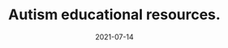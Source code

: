 ---
date: "2021-07-14"
draft: false
title: "Autism educational resources."
description: "Education"
icon: "fas fa-users"  # fontawesome icon pack : https://fontawesome.com/icons/
layout: "education"

######################### banner #####################
banner:
  title: "Education"
  image: "images/education.jpg"
  imagealt: "A woman is shown reading while sitting on a large stack of books."
  content : "I have gathered some great resources for you to learn more."
  button:
    enable : true
    label : "Youtube Playlists"
    link : "https://www.youtube.com/channel/UCNJB9XK2b2l9fy0pvDFPFgg/playlists"    
  button2:
    enable : true
    label : "Goodreads Lists"
    link : "https://www.goodreads.com/review/list/147931757-autism-101?ref=nav_mybooks&shelf=autistic-living"
  background_class: "bg-light"




---